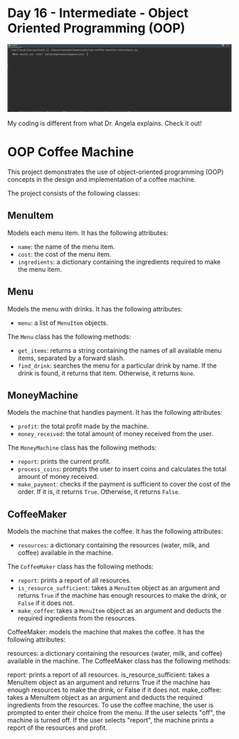 # Day 16 - Intermediate - Object Oriented Programming (OOP)

![CoffeeMachine_OOP](day_16_gif.gif)

My coding is different from what Dr. Angela explains. Check it out! 
# OOP Coffee Machine

This project demonstrates the use of object-oriented programming (OOP) concepts in the design and implementation of a coffee machine.

The project consists of the following classes:

## MenuItem

Models each menu item. It has the following attributes:

- `name`: the name of the menu item.
- `cost`: the cost of the menu item.
- `ingredients`: a dictionary containing the ingredients required to make the menu item.

## Menu

Models the menu with drinks. It has the following attributes:

- `menu`: a list of `MenuItem` objects.

The `Menu` class has the following methods:

- `get_items`: returns a string containing the names of all available menu items, separated by a forward slash.
- `find_drink`: searches the menu for a particular drink by name. If the drink is found, it returns that item. Otherwise, it returns `None`.

## MoneyMachine

Models the machine that handles payment. It has the following attributes:

- `profit`: the total profit made by the machine.
- `money_received`: the total amount of money received from the user.

The `MoneyMachine` class has the following methods:

- `report`: prints the current profit.
- `process_coins`: prompts the user to insert coins and calculates the total amount of money received.
- `make_payment`: checks if the payment is sufficient to cover the cost of the order. If it is, it returns `True`. Otherwise, it returns `False`.

## CoffeeMaker

Models the machine that makes the coffee. It has the following attributes:

- `resources`: a dictionary containing the resources (water, milk, and coffee) available in the machine.

The `CoffeeMaker` class has the following methods:

- `report`: prints a report of all resources.
- `is_resource_sufficient`: takes a `MenuItem` object as an argument and returns `True` if the machine has enough resources to make the drink, or `False` if it does not.
- `make_coffee`: takes a `MenuItem` object as an argument and deducts the required ingredients from the resources.

CoffeeMaker: models the machine that makes the coffee. It has the following attributes:

resources: a dictionary containing the resources (water, milk, and coffee) available in the machine.
The CoffeeMaker class has the following methods:

report: prints a report of all resources.
is_resource_sufficient: takes a MenuItem object as an argument and returns True if the machine has enough resources to make the drink, or False if it does not.
make_coffee: takes a MenuItem object as an argument and deducts the required ingredients from the resources.
To use the coffee machine, the user is prompted to enter their choice from the menu. If the user selects "off", the machine is turned off. If the user selects "report", the machine prints a report of the resources and profit.
